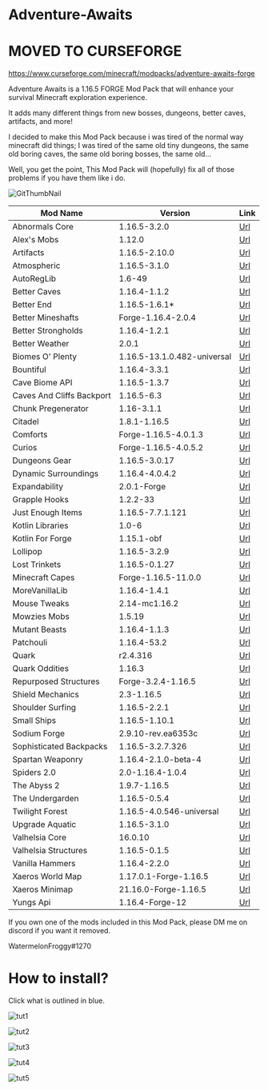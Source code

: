 # Adventure-Awaits

# MOVED TO CURSEFORGE
https://www.curseforge.com/minecraft/modpacks/adventure-awaits-forge

Adventure Awaits is a 1.16.5 FORGE Mod Pack that will enhance your survival Minecraft exploration experience.

It adds many different things from new bosses, dungeons, better caves, artifacts, and more!

I decided to make this Mod Pack because i was tired of the normal way minecraft did things; I was tired of the same old tiny dungeons, the same old boring caves, the same old boring bosses, the same old... 

Well, you get the point, This Mod Pack will (hopefully) fix all of those problems if you have them like i do.

![GitThumbNail](https://user-images.githubusercontent.com/82559263/132941398-955a30c6-2fab-4a2c-abe2-023e79fdaefd.png)

Mod Name  | Version | Link
------------- | ------------- | ------------- 
Abnormals Core | 1.16.5-3.2.0 | [Url](https://www.curseforge.com/minecraft/mc-mods/abnormals-core/files)
Alex's Mobs | 1.12.0 | [Url](https://www.curseforge.com/minecraft/mc-mods/alexs-mobs/files)
Artifacts  | 1.16.5-2.10.0 | [Url](https://www.curseforge.com/minecraft/mc-mods/artifacts/files)
Atmospheric | 1.16.5-3.1.0 | [Url](https://www.curseforge.com/minecraft/mc-mods/Atmospheric/files)
AutoRegLib | 1.6-49 | [Url](https://www.curseforge.com/minecraft/mc-mods/AutoRegLib/files)
Better Caves | 1.16.4-1.1.2 | [Url](https://www.curseforge.com/minecraft/mc-mods/yungs-better-caves/files)
Better End | 1.16.5-1.6.1* | [Url](https://www.curseforge.com/minecraft/mc-mods/betterend/files)
Better Mineshafts | Forge-1.16.4-2.0.4 | [Url](https://www.curseforge.com/minecraft/mc-mods/yungs-better-mineshafts-forge/files)
Better Strongholds | 1.16.4-1.2.1 | [Url](https://www.curseforge.com/minecraft/mc-mods/yungs-better-strongholds/files)
Better Weather | 2.0.1 | [Url](https://www.curseforge.com/minecraft/mc-mods/better-weather/files)
Biomes O' Plenty | 1.16.5-13.1.0.482-universal | [Url](https://www.curseforge.com/minecraft/mc-mods/biomes-o-plenty/files)
Bountiful | 1.16.4-3.3.1 | [Url](https://www.curseforge.com/minecraft/mc-mods/bountiful/files)
Cave Biome API | 1.16.5-1.3.7 | [Url](https://www.curseforge.com/minecraft/mc-mods/cavebiomeapi/files)
Caves And Cliffs Backport | 1.16.5-6.3 | [Url](https://www.curseforge.com/minecraft/mc-mods/caves-and-cliffs-backport/files)
Chunk Pregenerator | 1.16-3.1.1 | [Url](https://www.curseforge.com/minecraft/mc-mods/chunkpregenerator/files)
Citadel | 1.8.1-1.16.5 | [Url](https://www.curseforge.com/minecraft/mc-mods/citadel/files)
Comforts | Forge-1.16.5-4.0.1.3 | [Url](https://www.curseforge.com/minecraft/mc-mods/comforts/files)
Curios | Forge-1.16.5-4.0.5.2 | [Url](https://www.curseforge.com/minecraft/mc-mods/curios/files)
Dungeons Gear | 1.16.5-3.0.17 | [Url](https://www.curseforge.com/minecraft/mc-mods/dungeons-gear/files)
Dynamic Surroundings | 1.16.4-4.0.4.2 | [Url](https://www.curseforge.com/minecraft/mc-mods/dynamic-surroundings/files)
Expandability | 2.0.1-Forge | [Url](https://www.curseforge.com/minecraft/mc-mods/Expandability/files)
Grapple Hooks | 1.2.2-33 | [Url](https://www.curseforge.com/minecraft/mc-mods/grapple-hooks/files)
Just Enough Items | 1.16.5-7.7.1.121 | [Url](https://www.curseforge.com/minecraft/mc-mods/jei/files)
Kotlin Libraries | 1.0-6 | [Url](https://www.curseforge.com/minecraft/mc-mods/kotlin-libraries/files)
Kotlin For Forge | 1.15.1-obf | [Url](https://www.curseforge.com/minecraft/mc-mods/kotlin-for-forge/files)
Lollipop | 1.16.5-3.2.9 | [Url](https://www.curseforge.com/minecraft/mc-mods/lollipop/files)
Lost Trinkets | 1.16.5-0.1.27 | [Url](https://www.curseforge.com/minecraft/mc-mods/lost-trinkets/files)
Minecraft Capes | Forge-1.16.5-11.0.0 | [Url](https://www.curseforge.com/minecraft/mc-mods/minecraftcapes-mod/files)
MoreVanillaLib | 1.16.4-1.4.1 | [Url](https://www.curseforge.com/minecraft/mc-mods/morevanillalib/files)
Mouse Tweaks | 2.14-mc1.16.2 | [Url](https://www.curseforge.com/minecraft/mc-mods/mouse-tweaks/files)
Mowzies Mobs | 1.5.19 | [Url](https://www.curseforge.com/minecraft/mc-mods/mowzies-mobs/files)
Mutant Beasts | 1.16.4-1.1.3 | [Url](https://www.curseforge.com/minecraft/mc-mods/mutant-beasts/files)
Patchouli | 1.16.4-53.2 | [Url](https://www.curseforge.com/minecraft/mc-mods/patchouli/files)
Quark | r2.4.316 | [Url](https://www.curseforge.com/minecraft/mc-mods/Quark/files)
Quark Oddities | 1.16.3 | [Url](https://www.curseforge.com/minecraft/mc-mods/quark-oddities/files)
Repurposed Structures | Forge-3.2.4-1.16.5 | [Url](https://www.curseforge.com/minecraft/mc-mods/repurposed-structures/files)
Shield Mechanics | 2.3-1.16.5 | [Url](https://www.curseforge.com/minecraft/mc-mods/shield-mechanics/files)
Shoulder Surfing | 1.16.5-2.2.1 | [Url](https://www.curseforge.com/minecraft/mc-mods/shoulder-surfing-reloaded/files)
Small Ships | 1.16.5-1.10.1 | [Url](https://www.curseforge.com/minecraft/mc-mods/small-ships/files)
Sodium Forge | 2.9.10-rev.ea6353c | [Url](https://www.curseforge.com/minecraft/mc-mods/sodium/files)
Sophisticated Backpacks | 1.16.5-3.2.7.326 | [Url](https://www.curseforge.com/minecraft/mc-mods/sophisticated-backpacks/files)
Spartan Weaponry | 1.16.4-2.1.0-beta-4 | [Url](https://www.curseforge.com/minecraft/mc-mods/spartan-weaponry/files)
Spiders 2.0 | 2.0-1.16.4-1.0.4 | [Url](https://www.curseforge.com/minecraft/mc-mods/spiders-2-0/files)
The Abyss 2 | 1.9.7-1.16.5 | [Url](https://www.curseforge.com/minecraft/mc-mods/the-abyss-chapter-ii/files)
The Undergarden | 1.16.5-0.5.4 | [Url](https://www.curseforge.com/minecraft/mc-mods/the-undergarden/files)
Twilight Forest | 1.16.5-4.0.546-universal | [Url](https://www.curseforge.com/minecraft/mc-mods/the-twilight-forest/files)
Upgrade Aquatic | 1.16.5-3.1.0 | [Url](https://www.curseforge.com/minecraft/mc-mods/upgrade-aquatic/files)
Valhelsia Core | 16.0.10 | [Url](https://www.curseforge.com/minecraft/mc-mods/valhelsia-core/files)
Valhelsia Structures | 1.16.5-0.1.5 | [Url](https://www.curseforge.com/minecraft/mc-mods/valhelsia-Structures/files/)
Vanilla Hammers | 1.16.4-2.2.0 | [Url](https://www.curseforge.com/minecraft/mc-mods/vanilla-hammers/files)
Xaeros World Map | 1.17.0.1-Forge-1.16.5 | [Url](https://www.curseforge.com/minecraft/mc-mods/xaeros-world-map/files)
Xaeros Minimap | 21.16.0-Forge-1.16.5 | [Url](https://www.curseforge.com/minecraft/mc-mods/xaeros-minimap/files)
Yungs Api | 1.16.4-Forge-12 | [Url](https://www.curseforge.com/minecraft/mc-mods/yungs-api/files)


If you own one of the mods included in this Mod Pack, please DM me on discord if you want it removed.

WatermelonFroggy#1270

# How to install?

Click what is outlined in blue.

![tut1](https://user-images.githubusercontent.com/82559263/133939774-8edfdfa6-8110-4118-9a68-aa7cdf7d08b0.PNG)

![tut2](https://user-images.githubusercontent.com/82559263/133939782-38e33c32-b070-4903-9600-ac5c5be6f297.PNG)

![tut3](https://user-images.githubusercontent.com/82559263/133939785-0f8a9cd3-a2b4-4501-baf0-e225bb6cac1e.PNG)

![tut4](https://user-images.githubusercontent.com/82559263/133939791-76ed01ac-f371-4fe4-9617-426f05e53c7b.PNG)

![tut5](https://user-images.githubusercontent.com/82559263/133939795-46790365-9a63-41d3-ab37-30daaf476e51.PNG)
